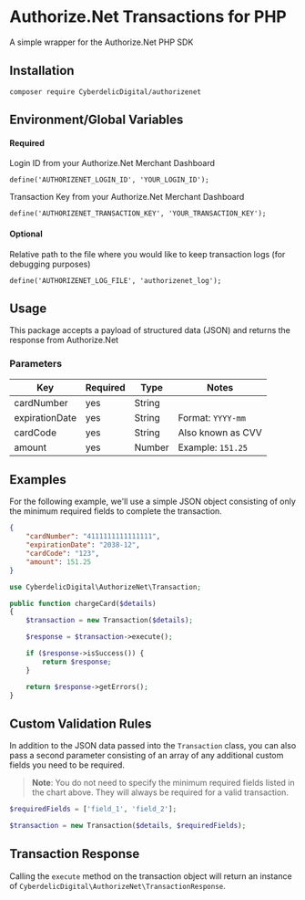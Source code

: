 # Authorize.Net Transactions for PHP
A simple wrapper for the Authorize.Net PHP SDK

## **Installation**
    composer require CyberdelicDigital/authorizenet

## **Environment/Global Variables**
#### Required
Login ID from your Authorize.Net Merchant Dashboard

    define('AUTHORIZENET_LOGIN_ID', 'YOUR_LOGIN_ID');

Transaction Key from your Authorize.Net Merchant Dashboard

    define('AUTHORIZENET_TRANSACTION_KEY', 'YOUR_TRANSACTION_KEY');


#### Optional
Relative path to the file where you would like to keep transaction logs (for debugging purposes)

    define('AUTHORIZENET_LOG_FILE', 'authorizenet_log');

## **Usage**
This package accepts a payload of structured data (JSON) and returns the response from Authorize.Net

### **Parameters**
| Key | Required | Type | Notes |
|-----|----------|------|-------|
| cardNumber | yes | String |
| expirationDate | yes | String | Format: `YYYY-mm`
| cardCode | yes | String | Also known as CVV
| amount | yes | Number | Example: `151.25`

## **Examples**
For the following example, we'll use a simple JSON object consisting of only the minimum required fields to complete the transaction.
```json
{
    "cardNumber": "4111111111111111",
    "expirationDate": "2038-12",
    "cardCode": "123",
    "amount": 151.25
}
```

```php
use CyberdelicDigital\AuthorizeNet\Transaction;

public function chargeCard($details)
{
    $transaction = new Transaction($details);

    $response = $transaction->execute();

    if ($response->isSuccess()) {
        return $response;
    }

    return $response->getErrors();
}
```

## **Custom Validation Rules**
In addition to the JSON data passed into the `Transaction` class, you can also pass a second parameter consisting of an array of any additional custom fields you need to be required.

>**Note**: You do not need to specify the minimum required fields listed in the chart above. They will always be required for a valid transaction.

```php
$requiredFields = ['field_1', 'field_2'];

$transaction = new Transaction($details, $requiredFields);
```

## **Transaction Response**
Calling the `execute` method on the transaction object will return an instance of `CyberdelicDigital\AuthorizeNet\TransactionResponse`.


